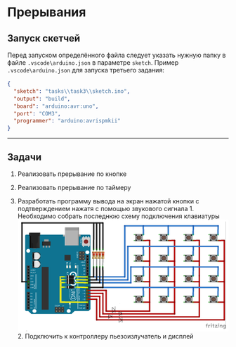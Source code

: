# Прерывания

## Запуск скетчей

Перед запуском определённого файла следует указать нужную папку в файле `.vscode\arduino.json` в параметре `sketch`.
Пример `.vscode\arduino.json` для запуска третьего задания:

```json
{
  "sketch": "tasks\\task3\\sketch.ino",
  "output": "build",
  "board": "arduino:avr:uno",
  "port": "COM3",
  "programmer": "arduino:avrispmkii"
}
```

<hr>

## Задачи

1. Реализовать прерывание по кнопке

2. Реализовать прерывание по таймеру

3. Разработать программу вывода на экран нажатой кнопки с
   подтверждением нажатя с помощью звукового сигнала 1. Необходимо собрать последнюю схему подключения клавиатуры
   ![schema](/schema.png) 2. Подключить к контроллеру пьезоизлучатель и дисплей
